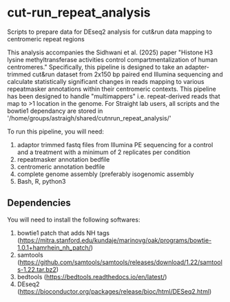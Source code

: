# cut-run_repeat_analysis
Scripts to prepare data for DEseq2 analysis for cut&amp;run data mapping to centromeric repeat regions

This analysis accompanies the Sidhwani et al. (2025) paper "Histone H3 lysine methyltransferase activities control compartmentalization of human centromeres." Specifically, this pipeline is designed to take an adapter-trimmed cut&run dataset from 2x150 bp paired end Illumina sequencing and calculate statistically significant changes in reads mapping to various repeatmasker annotations within their centromeric contexts. This pipeline has been designed to handle "multimappers" i.e. repeat-derived reads that map to >1 location in the genome. For Straight lab users, all scripts and the bowtie1 dependancy are stored in '/home/groups/astraigh/shared/cutnrun_repeat_analysis/'

To run this pipeline, you will need:
1. adaptor trimmed fastq files from Illumina PE sequencing for a control and a treatment with a minimum of 2 replicates per condition
2. repeatmasker annotation bedfile
3. centromeric annotation bedfile
4. complete genome assembly (preferably isogenomic assembly
5. Bash, R, python3

## Dependencies
You will need to install the following softwares:
1. bowtie1 patch that adds NH tags (https://mitra.stanford.edu/kundaje/marinovg/oak/programs/bowtie-1.0.1+hamrhein_nh_patch/)
2. samtools  (https://github.com/samtools/samtools/releases/download/1.22/samtools-1.22.tar.bz2)
3. bedtools (https://bedtools.readthedocs.io/en/latest/)
4. DEseq2 (https://bioconductor.org/packages/release/bioc/html/DESeq2.html)



